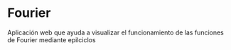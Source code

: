 # Fourier
Aplicación web que ayuda a visualizar el funcionamiento de las funciones de Fourier mediante epilciclos
